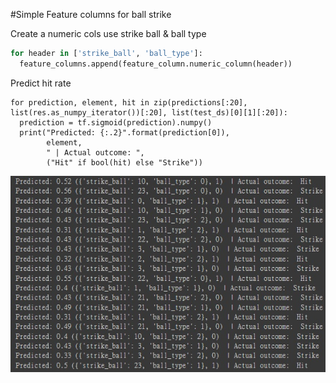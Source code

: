 #Simple Feature columns for ball strike

Create a numeric cols use strike ball & ball type
``` python
for header in ['strike_ball', 'ball_type']:
  feature_columns.append(feature_column.numeric_column(header))
```
Predict hit rate
```
for prediction, element, hit in zip(predictions[:20], list(res.as_numpy_iterator())[:20], list(test_ds)[0][1][:20]):
  prediction = tf.sigmoid(prediction).numpy()
  print("Predicted: {:.2}".format(prediction[0]),
        element,
        " | Actual outcome: ",
        ("Hit" if bool(hit) else "Strike"))

```

![alt text](https://github.com/HsingYo/Exercise_Tensorflow/blob/master/predict.jpg)
